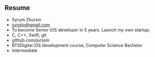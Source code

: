 ## Resume
- Syrym Zhursin
- jurssin@gmail.com
- To become Senior iOS developer in 5 years. Launch my own startup.
- C, C++, Swift, git
- github.com/jurssin
- BTSDigital iOS development course, Computer Science Bachelor
- Intermediate
